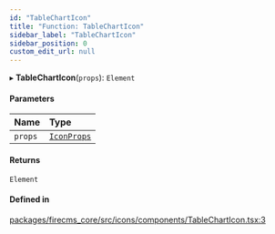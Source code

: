 ```yaml
---
id: "TableChartIcon"
title: "Function: TableChartIcon"
sidebar_label: "TableChartIcon"
sidebar_position: 0
custom_edit_url: null
---
```


▸ **TableChartIcon**(`props`): `Element`

#### Parameters

| Name | Type |
| :------ | :------ |
| `props` | [`IconProps`](../types/IconProps.md) |

#### Returns

`Element`

#### Defined in

[packages/firecms_core/src/icons/components/TableChartIcon.tsx:3](https://github.com/FireCMSco/firecms/blob/d45f3739/packages/firecms_core/src/icons/components/TableChartIcon.tsx#L3)
